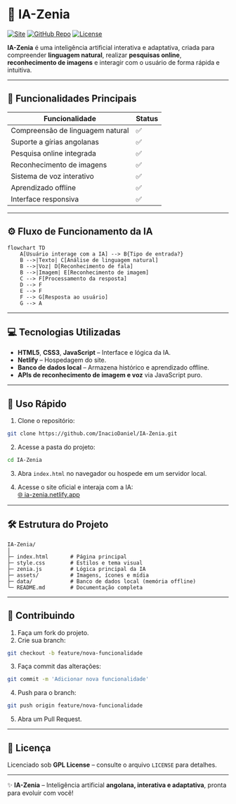 
# 🌟 IA-Zenia

[![Site](https://img.shields.io/badge/Visite-Site-blue)](https://ia-zenia.netlify.app)
[![GitHub Repo](https://img.shields.io/badge/GitHub-IA--Zenia-black)](https://github.com/InacioDaniel/IA-Zenia)
[![License](https://img.shields.io/badge/Licença-MIT-green)](LICENSE)

**IA-Zenia** é uma inteligência artificial interativa e adaptativa, criada para compreender **linguagem natural**, realizar **pesquisas online**, **reconhecimento de imagens** e interagir com o usuário de forma rápida e intuitiva.  

---

## 🎯 Funcionalidades Principais

| Funcionalidade | Status |
|----------------|--------|
| Compreensão de linguagem natural | ✅ |
| Suporte a gírias angolanas | ✅ |
| Pesquisa online integrada | ✅ |
| Reconhecimento de imagens | ✅ |
| Sistema de voz interativo | ✅ |
| Aprendizado offline | ✅ |
| Interface responsiva | ✅ |

---

## ⚙️ Fluxo de Funcionamento da IA

```mermaid
flowchart TD
    A[Usuário interage com a IA] --> B{Tipo de entrada?}
    B -->|Texto| C[Análise de linguagem natural]
    B -->|Voz| D[Reconhecimento de fala]
    B -->|Imagem| E[Reconhecimento de imagem]
    C --> F[Processamento da resposta]
    D --> F
    E --> F
    F --> G[Resposta ao usuário]
    G --> A
```

---

## 💻 Tecnologias Utilizadas

- **HTML5**, **CSS3**, **JavaScript** – Interface e lógica da IA.  
- **Netlify** – Hospedagem do site.  
- **Banco de dados local** – Armazena histórico e aprendizado offline.  
- **APIs de reconhecimento de imagem e voz** via JavaScript puro.  

---

## 🚀 Uso Rápido

1. Clone o repositório:

```bash
git clone https://github.com/InacioDaniel/IA-Zenia.git
```

2. Acesse a pasta do projeto:

```bash
cd IA-Zenia
```

3. Abra `index.html` no navegador ou hospede em um servidor local.  

4. Acesse o site oficial e interaja com a IA:  
[🌐 ia-zenia.netlify.app](https://ia-zenia.netlify.app)

---

## 🛠 Estrutura do Projeto

```
IA-Zenia/
│
├─ index.html       # Página principal
├─ style.css        # Estilos e tema visual
├─ zenia.js         # Lógica principal da IA
├─ assets/          # Imagens, ícones e mídia
├─ data/            # Banco de dados local (memória offline)
└─ README.md        # Documentação completa
```

---

## 🤝 Contribuindo

1. Faça um fork do projeto.  
2. Crie sua branch:  
```bash
git checkout -b feature/nova-funcionalidade
```  
3. Faça commit das alterações:  
```bash
git commit -m 'Adicionar nova funcionalidade'
```  
4. Push para o branch:  
```bash
git push origin feature/nova-funcionalidade
```  
5. Abra um Pull Request.

---

## 📜 Licença

Licenciado sob **GPL License** – consulte o arquivo `LICENSE` para detalhes.

---

✨ **IA-Zenia** – Inteligência artificial **angolana, interativa e adaptativa**, pronta para evoluir com você!
